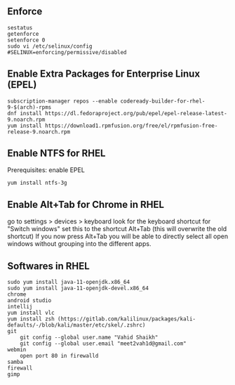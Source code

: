 ## Enforce

```
sestatus
getenforce
setenforce 0
sudo vi /etc/selinux/config
#SELINUX=enforcing/permissive/disabled
```

## Enable Extra Packages for Enterprise Linux (EPEL)

```
subscription-manager repos --enable codeready-builder-for-rhel-9-$(arch)-rpms
dnf install https://dl.fedoraproject.org/pub/epel/epel-release-latest-9.noarch.rpm
yum install https://download1.rpmfusion.org/free/el/rpmfusion-free-release-9.noarch.rpm
```

## Enable NTFS for RHEL

Prerequisites: enable EPEL

```
yum install ntfs-3g
```

## Enable Alt+Tab for Chrome in RHEL

go to settings > devices > keyboard
look for the keyboard shortcut for "Switch windows"
set this to the shortcut Alt+Tab (this will overwrite the old shortcut)
If you now press Alt+Tab you will be able to directly select all open windows without grouping into the different apps.

## Softwares in RHEL

```
sudo yum install java-11-openjdk.x86_64
sudo yum install java-11-openjdk-devel.x86_64
chrome
android studio
intellij
yum install vlc
yum install zsh (https://gitlab.com/kalilinux/packages/kali-defaults/-/blob/kali/master/etc/skel/.zshrc)
git
	git config --global user.name "Vahid Shaikh"
	git config --global user.email "meet2vah1d@gmail.com"
webmin
    open port 80 in firewalld
samba
firewall
gimp
```

